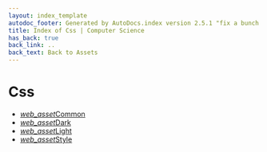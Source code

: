 ```yaml
---
layout: index_template
autodoc_footer: Generated by AutoDocs.index version 2.5.1 "fix a bunch of bugs" ⓒ Starwort, 2020
title: Index of Css | Computer Science
has_back: true
back_link: ..
back_text: Back to Assets
---
```


# **Css**

- <a href='./common.scss'><i title='SCSS file' class="material-icons">web_asset</i>Common</a>
- <a href='./dark.css'><i title='CSS file' class="material-icons">web_asset</i>Dark</a>
- <a href='./light.css'><i title='CSS file' class="material-icons">web_asset</i>Light</a>
- <a href='./style.scss'><i title='SCSS file' class="material-icons">web_asset</i>Style</a>
